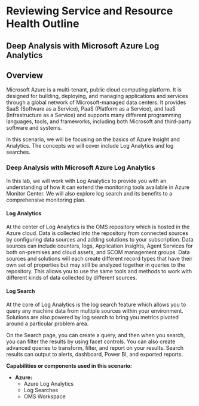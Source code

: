 # Reviewing Service and Resource Health Outline

## Deep Analysis with Microsoft Azure Log Analytics

## Overview

Microsoft Azure is a multi-tenant, public cloud computing platform. It is designed for building, deploying, and managing applications and services through a global network of Microsoft-managed data centers. It provides SaaS (Software as a Service), PaaS (Platform as a Service), and IaaS (Infrastructure as a Service) and supports many different programming languages, tools, and frameworks, including both Microsoft and third-party software and systems.

In this scenario, we will be focusing on the basics of Azure Insight and Analytics. The concepts we will cover include Log Analytics and log searches. 

### Deep Analysis with Microsoft Azure Log Analytics

In this lab, we will work with Log Analytics to provide you with an understanding of how it can extend the monitoring tools available in Azure Monitor Center. We will also explore log search and its benefits to a comprehensive monitoring plan.
 
#### Log Analytics 

At the center of Log Analytics is the OMS repository which is hosted in the Azure cloud. Data is collected into the repository from connected sources by configuring data sources and adding solutions to your subscription. Data sources can include counters, logs, Application Insights, Agent Services for both on-premises and cloud assets, and SCOM management groups. Data sources and solutions will each create different record types that have their own set of properties but may still be analyzed together in queries to the repository. This allows you to use the same tools and methods to work with different kinds of data collected by different sources.
 
#### Log Search

At the core of Log Analytics is the log search feature which allows you to query any machine data from multiple sources within your environment. Solutions are also powered by log search to bring you metrics pivoted around a particular problem area.
 
On the Search page, you can create a query, and then when you search, you can filter the results by using facet controls. You can also create advanced queries to transform, filter, and report on your results. Search results can output to alerts, dashboard, Power BI, and exported reports. 

**Capabilities or components used in this scenario:** 

- **Azure:** 
    * Azure Log Analytics
    * Log Searches
	* OMS Workspace 